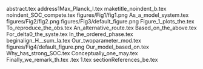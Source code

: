 abstract.tex
address1Max_Planck_I.tex
maketitle_noindent_b.tex
noindent_SOC_compete.tex
figures/Fig1/fig1.png
As_a_model_system.tex
figures/Fig2/fig2.png
figures/Fig3/default_figure.png
Figure_1_plots_the.tex
To_reproduce_the_obs.tex
An_alternative_route.tex
Based_on_the_above.tex
For_delta0_the_syste.tex
In_the_ordered_phase.tex
beginalign_H__sum_la.tex
Our_twoparameter_mod.tex
figures/Fig4/default_figure.png
Our_model_based_on.tex
Why_has_strong_SOC.tex
Conceptually_one_may.tex
Finally_we_remark_th.tex
.tex
1.tex
sectionReferences_be.tex
